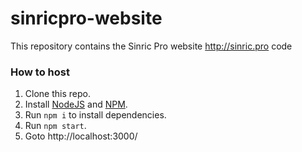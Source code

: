 # sinricpro-website
This repository contains the Sinric Pro website http://sinric.pro code


### How to host
1. Clone this repo.
2. Install [NodeJS](https://nodejs.org/) and [NPM](https://www.npmjs.com/get-npm).
3. Run `npm i` to install dependencies.
4. Run `npm start`.
5. Goto http://localhost:3000/

